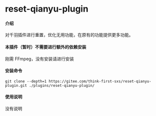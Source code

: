# reset-qianyu-plugin

#### 介绍

对千羽插件进行重置，优化无用功能，在原有的功能提供更多功能。

#### 本插件（暂时）不需要进行额外的依赖安装

刚需 FFmpeg，没有安装请进行安装

#### 安装命令

```
git clone --depth=1 https://gitee.com/think-first-sxs/reset-qianyu-plugin.git ./plugins/reset-qianyu-plugin/
```

#### 使用说明

没有说明
